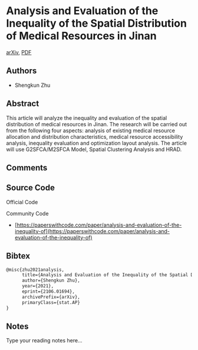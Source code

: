 
# Analysis and Evaluation of the Inequality of the Spatial Distribution of Medical Resources in Jinan

[arXiv](https://arxiv.org/abs/2106.01694), [PDF](https://arxiv.org/pdf/2106.01694.pdf)

## Authors

- Shengkun Zhu

## Abstract

This article will analyze the inequality and evaluation of the spatial distribution of medical resources in Jinan. The research will be carried out from the following four aspects: analysis of existing medical resource allocation and distribution characteristics, medical resource accessibility analysis, inequality evaluation and optimization layout analysis. The article will use G2SFCA/M2SFCA Model, Spatial Clustering Analysis and HRAD.

## Comments



## Source Code

Official Code



Community Code

- [https://paperswithcode.com/paper/analysis-and-evaluation-of-the-inequality-of](https://paperswithcode.com/paper/analysis-and-evaluation-of-the-inequality-of)

## Bibtex

```tex
@misc{zhu2021analysis,
      title={Analysis and Evaluation of the Inequality of the Spatial Distribution of Medical Resources in Jinan}, 
      author={Shengkun Zhu},
      year={2021},
      eprint={2106.01694},
      archivePrefix={arXiv},
      primaryClass={stat.AP}
}
```

## Notes

Type your reading notes here...

